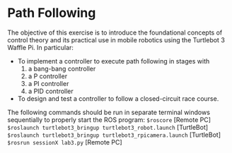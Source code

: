 # Path Following

The objective of this exercise is to introduce the foundational concepts of control theory and its practical use in mobile robotics using the Turtlebot 3 Waffle Pi. In particular:

* To implement a controller to execute path following in stages with
  1. a bang-bang controller
  2. a P controller 
  3. a PI controller 
  4. a PID controller
* To design and test a controller to follow a closed-circuit race course.

The following commands should be run in separate terminal windows sequentially to properly start the ROS program:
```$roscore``` [Remote PC]
`$roslaunch turtlebot3_bringup turtlebot3_robot.launch` [TurtleBot]
`$roslaunch turtlebot3_bringup turtlebot3_rpicamera.launch` [TurtleBot]
`$rosrun sessionX lab3.py` [Remote PC]
